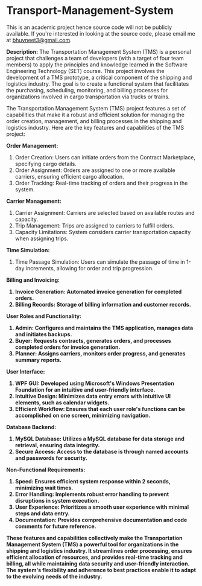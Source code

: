 # Transport-Management-System

This is an academic project hence source code will not be publicly available. If you're interested in looking at the source code, please email me at bhuvneet3@gmail.com.

<b>Description:</b>
The Transportation Management System (TMS) is a personal project that challenges a team of developers (with a target of four team members) to apply the principles and knowledge learned in the Software Engineering Technology (SET) course. This project involves the development of a TMS prototype, a critical component of the shipping and logistics industry. The goal is to create a functional system that facilitates the purchasing, scheduling, monitoring, and billing processes for organizations involved in cargo transportation via trucks or trains.

The Transportation Management System (TMS) project features a set of capabilities that make it a robust and efficient solution for managing the order creation, management, and billing processes in the shipping and logistics industry. Here are the key features and capabilities of the TMS project:

<b>Order Management:</b>
1. Order Creation: Users can initiate orders from the Contract Marketplace, specifying cargo details.
2. Order Assignment: Orders are assigned to one or more available carriers, ensuring efficient cargo allocation.
3. Order Tracking: Real-time tracking of orders and their progress in the system.

<b>Carrier Management:</b>
1. Carrier Assignment: Carriers are selected based on available routes and capacity.
2. Trip Management: Trips are assigned to carriers to fulfill orders.
3. Capacity Limitations: System considers carrier transportation capacity when assigning trips.

<b>Time Simulation:</b>
1. Time Passage Simulation: Users can simulate the passage of time in 1-day increments, allowing for order and trip progression.

<b>Billing and Invoicing:<b>
1. Invoice Generation: Automated invoice generation for completed orders.
2. Billing Records: Storage of billing information and customer records.

<b>User Roles and Functionality:</b>
1. Admin: Configures and maintains the TMS application, manages data and initiates backups.
2. Buyer: Requests contracts, generates orders, and processes completed orders for invoice generation.
3. Planner: Assigns carriers, monitors order progress, and generates summary reports.

<b>User Interface:</b>
1. WPF GUI: Developed using Microsoft's Windows Presentation Foundation for an intuitive and user-friendly interface.
2. Intuitive Design: Minimizes data entry errors with intuitive UI elements, such as calendar widgets.
3. Efficient Workflow: Ensures that each user role's functions can be accomplished on one screen, minimizing navigation.

<b>Database Backend:</b>
1. MySQL Database: Utilizes a MySQL database for data storage and retrieval, ensuring data integrity.
2. Secure Access: Access to the database is through named accounts and passwords for security.

<b>Non-Functional Requirements:</b>
1. Speed: Ensures efficient system response within 2 seconds, minimizing wait times.
2. Error Handling: Implements robust error handling to prevent disruptions in system execution.
3. User Experience: Prioritizes a smooth user experience with minimal steps and data entry.
4. Documentation: Provides comprehensive documentation and code comments for future reference.


These features and capabilities collectively make the Transportation Management System (TMS) a powerful tool for organizations in the shipping and logistics industry. It streamlines order processing, ensures efficient allocation of resources, and provides real-time tracking and billing, all while maintaining data security and user-friendly interaction. The system's flexibility and adherence to best practices enable it to adapt to the evolving needs of the industry.
